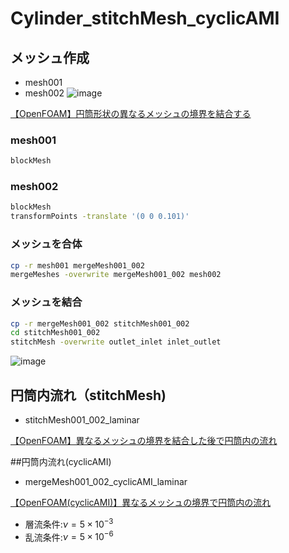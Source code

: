 # Cylinder_stitchMesh_cyclicAMI

## メッシュ作成

- mesh001
- mesh002
![image](https://user-images.githubusercontent.com/36812492/231796658-383046f9-5d4d-4b15-80ac-be558389777b.png)

[【OpenFOAM】円筒形状の異なるメッシュの境界を結合する](https://takun-physics.net/15911/)
### mesh001

```bash
blockMesh
```

### mesh002
```bash
blockMesh
transformPoints -translate '(0 0 0.101)'
```

### メッシュを合体
```bash
cp -r mesh001 mergeMesh001_002
mergeMeshes -overwrite mergeMesh001_002 mesh002
```

### メッシュを結合
```bash
cp -r mergeMesh001_002 stitchMesh001_002
cd stitchMesh001_002
stitchMesh -overwrite outlet_inlet inlet_outlet
```
![image](https://user-images.githubusercontent.com/36812492/231797698-5f60fb70-eadd-47c1-9a56-e4490a4ca4d9.png)

## 円筒内流れ（stitchMesh)
- stitchMesh001_002_laminar

[【OpenFOAM】異なるメッシュの境界を結合した後で円筒内の流れ](https://takun-physics.net/15957/)


##円筒内流れ(cyclicAMI)
- mergeMesh001_002_cyclicAMI_laminar

[【OpenFOAM(cyclicAMI)】異なるメッシュの境界で円筒内の流れ](https://takun-physics.net/15942/)

- 層流条件:$\nu=5\times 10^{-3}$
- 乱流条件:$\nu=5\times 10^{-6}$
